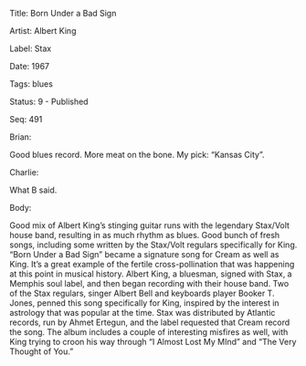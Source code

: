 Title:  Born Under a Bad Sign

Artist: Albert King

Label:  Stax

Date:   1967

Tags:   blues

Status: 9 - Published

Seq:    491

Brian: 

Good blues record. More meat on the bone. My pick: “Kansas City”.


Charlie: 

What B said. 


Body: 

Good mix of Albert King’s stinging guitar runs with the legendary Stax/Volt house band, resulting in as much rhythm as blues. Good bunch of fresh songs, including some written by the Stax/Volt regulars specifically for King. “Born Under a Bad Sign” became a signature song for Cream as well as King. It’s a great example of the fertile cross-pollination that was happening at this point in musical history. Albert King, a bluesman, signed with Stax, a Memphis soul label, and then began recording with their house band. Two of the Stax regulars, singer Albert Bell and keyboards player Booker T. Jones, penned this song specifically for King, inspired by the interest in astrology that was popular at the time. Stax was distributed by Atlantic records, run by Ahmet Ertegun, and the label requested that Cream record the song. The album includes a couple of interesting misfires as well, with King trying to croon his way through “I Almost Lost My MInd” and “The Very Thought of You.”

